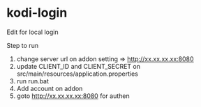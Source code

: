 # kodi-login
Edit for local login

Step to run
1. change server url on addon setting => http://xx.xx.xx.xx:8080
2. update CLIENT_ID and CLIENT_SECRET on src/main/resources/application.properties 
3. run run.bat
4. Add account on addon
5. goto http://xx.xx.xx.xx:8080 for authen
